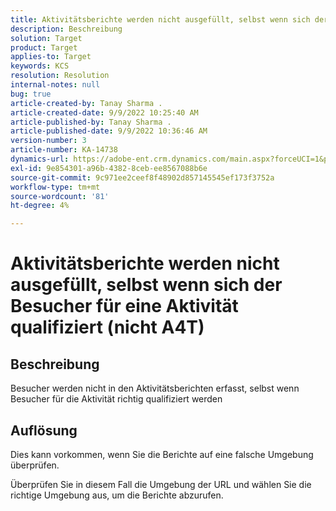 ```yaml
---
title: Aktivitätsberichte werden nicht ausgefüllt, selbst wenn sich der Besucher für eine Aktivität qualifiziert (nicht A4T)
description: Beschreibung
solution: Target
product: Target
applies-to: Target
keywords: KCS
resolution: Resolution
internal-notes: null
bug: true
article-created-by: Tanay Sharma .
article-created-date: 9/9/2022 10:25:40 AM
article-published-by: Tanay Sharma .
article-published-date: 9/9/2022 10:36:46 AM
version-number: 3
article-number: KA-14738
dynamics-url: https://adobe-ent.crm.dynamics.com/main.aspx?forceUCI=1&pagetype=entityrecord&etn=knowledgearticle&id=20c1b4bc-2930-ed11-9db1-002248086735
exl-id: 9e854301-a96b-4382-8ceb-ee8567088b6e
source-git-commit: 9c971ee2ceef8f48902d857145545ef173f3752a
workflow-type: tm+mt
source-wordcount: '81'
ht-degree: 4%

---
```


# Aktivitätsberichte werden nicht ausgefüllt, selbst wenn sich der Besucher für eine Aktivität qualifiziert (nicht A4T)

## Beschreibung


Besucher werden nicht in den Aktivitätsberichten erfasst, selbst wenn Besucher für die Aktivität richtig qualifiziert werden


## Auflösung


Dies kann vorkommen, wenn Sie die Berichte auf eine falsche Umgebung überprüfen.



Überprüfen Sie in diesem Fall die Umgebung der URL und wählen Sie die richtige Umgebung aus, um die Berichte abzurufen.
